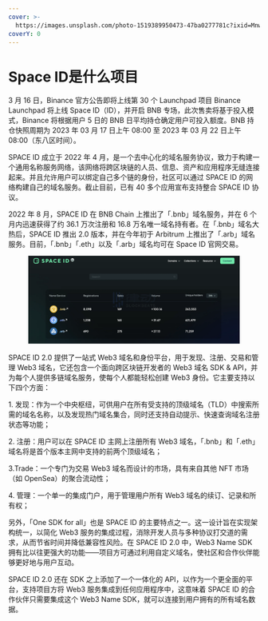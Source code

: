 ```yaml
---
cover: >-
  https://images.unsplash.com/photo-1519389950473-47ba0277781c?ixid=MnwxMjA3fDB8MHxwaG90by1wYWdlfHx8fGVufDB8fHx8&ixlib=rb-1.2.1&auto=format&fit=crop&w=2970&q=80
coverY: 0
---
```


# Space ID是什么项目

3 月 16 日，Binance 官方公告即将上线第 30 个 Launchpad 项目 Binance Launchpad 将上线 Space ID（ID），并开启 BNB 专场，此次售卖将基于投入模式，Binance 将根据用户 5 日的 BNB 日平均持仓确定用户可投入额度。BNB 持仓快照周期为 2023 年 03 月 17 日上午 08:00 至 2023 年 03 月 22 日上午 08:00（东八区时间）。

SPACE ID 成立于 2022 年 4 月，是一个去中心化的域名服务协议，致力于构建一个通用名称服务网络，该网络将跨区块链的人员、信息、资产和应用程序无缝连接起来。并且允许用户可以绑定自己多个链的身份，社区可以通过 SPACE ID 的网络构建自己的域名服务。截止目前，已有 40 多个应用宣布支持整合 SPACE ID 协议。

2022 年 8 月，SPACE ID 在 BNB Chain 上推出了「.bnb」域名服务，并在 6 个月内迅速获得了约 36.1 万次注册和 16.8 万名唯一域名持有者。在「.bnb」域名大热后，SPACE ID 推出 2.0 版本，并在今年初于 Arbitrum 上推出了「.arb」域名服务。目前，「.bnb」「.eth」以及「.arb」域名均可在 Space ID 官网交易。

<figure><img src="../.gitbook/assets/image (7).png" alt=""><figcaption></figcaption></figure>

SPACE ID 2.0 提供了一站式 Web3 域名和身份平台，用于发现、注册、交易和管理 Web3 域名，它还包含一个面向跨区块链开发者的 Web3 域名 SDK & API，并为每个人提供多链域名服务，使每个人都能轻松创建 Web3 身份。它主要支持以下四个方面：

1\. 发现：作为一个中央枢纽，可供用户在所有受支持的顶级域名（TLD）中搜索所需的域名名称，以及发现热门域名集合，同时还支持自动提示、快速查询域名注册状态等功能；

2\. 注册：用户可以在 SPACE ID 主网上注册所有 Web3 域名，「.bnb」和「.eth」域名将是首个版本主网中支持的前两个顶级域名；

3.Trade：一个专门为交易 Web3 域名而设计的市场，具有来自其他 NFT 市场（如 OpenSea）的聚合流动性；

4\. 管理：一个单一的集成门户，用于管理用户所有 Web3 域名的续订、记录和所有权；

另外，「One SDK for all」也是 SPACE ID 的主要特点之一。这一设计旨在实现架构统一，以简化 Web3 服务的集成过程，消除开发人员与多种协议打交道的需求，从而节省时间并降低兼容性风险。在 SPACE ID 2.0 中，Web3 Name SDK 拥有比以往更强大的功能——项目方可通过利用自定义域名，使社区和合作伙伴能够更好地与用户互动。

SPACE ID 2.0 还在 SDK 之上添加了一个一体化的 API，以作为一个更全面的平台，支持项目方将 Web3 服务集成到任何应用程序中，这意味着 SPACE ID 的合作伙伴只需要集成这个 Web3 Name SDK，就可以连接到用户拥有的所有域名数据。



###
